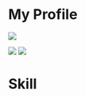 # My Profile


![](https://github-profile-summary-cards.vercel.app/api/cards/profile-details?username=gegeson&theme=solarized)

![](https://github-profile-summary-cards.vercel.app/api/cards/repos-per-language?username=gegeson&theme=solarized)  ![](https://github-profile-summary-cards.vercel.app/api/cards/most-commit-language?username=gegeson&theme=solarized)

# Skill


<!--
**gegeson/gegeson** is a ✨ _special_ ✨ repository because its `README.md` (this file) appears on your GitHub profile.

Here are some ideas to get you started:

- 🔭 I’m currently working on ...
- 🌱 I’m currently learning ...
- 👯 I’m looking to collaborate on ...
- 🤔 I’m looking for help with ...
- 💬 Ask me about ...
- 📫 How to reach me: ...
- 😄 Pronouns: ...
- ⚡ Fun fact: ...
-->
